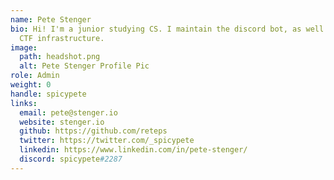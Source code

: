 ```yaml
---
name: Pete Stenger
bio: Hi! I'm a junior studying CS. I maintain the discord bot, as well as the
  CTF infrastructure.
image:
  path: headshot.png
  alt: Pete Stenger Profile Pic
role: Admin
weight: 0
handle: spicypete
links:
  email: pete@stenger.io
  website: stenger.io
  github: https://github.com/reteps
  twitter: https://twitter.com/_spicypete
  linkedin: https://www.linkedin.com/in/pete-stenger/
  discord: spicypete#2287
---
```

